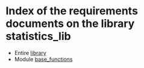 # Index of the requirements documents on the library statistics_lib

* Entire [library](./RE000_library_requirements.md)
* Module [base_functions](./RE001_base_functions.md)
